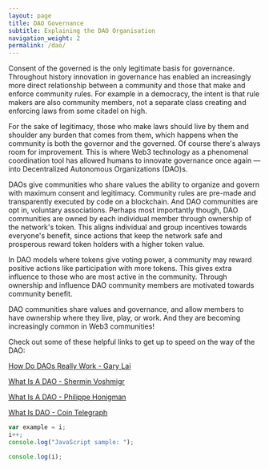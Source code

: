 ```yaml
---
layout: page
title: DAO Governance
subtitle: Explaining the DAO Organisation
navigation_weight: 2
permalink: /dao/
---
```


Consent of the governed is the only legitimate basis for governance. Throughout history innovation in governance has enabled an increasingly more direct relationship between a community and those that make and enforce community rules. For example in a democracy, the intent is that rule makers are also community members, not a separate class creating and enforcing laws from some citadel on high.

For the sake of legitimacy, those who make laws should live by them and shoulder any burden that comes from them, which happens when the community is both the governor and the governed. Of course there's always room for improvement. This is where Web3 technology as a phenomenal coordination tool has allowed humans to innovate governance once again — into Decentralized Autonomous Organizations (DAO)s.

DAOs give communities who share values the ability to organize and govern with maximum consent and legitimacy. Community rules are pre-made and transparently executed by code on a blockchain. And DAO communities are opt in, voluntary associations. Perhaps most importantly though, DAO communities are owned by each individual member through ownership of the network's token. This aligns individual and group incentives towards everyone's benefit, since actions that keep the network safe and prosperous reward token holders with a higher token value.

In DAO models where tokens give voting power, a community may reward positive actions like participation with more tokens. This gives extra influence to those who are most active in the community. Through ownership and influence DAO community members are motivated towards community benefit.

DAO communities share values and governance, and allow members to have ownership where they live, play, or work. And they are becoming increasingly common in Web3 communities!

Check out some of these helpful links to get up to speed on the way of the DAO:

<a href="https://medium.com/cortexlabs/how-do-daos-really-work-425e7b41d9d" target="_blank">How Do DAOs Really Work - Gary Lai</a>

<a href="https://blockchainhub.net/dao-decentralized-autonomous-organization/" target="_blank">What Is A DAO - Shermin Voshmigr</a>

<a href="https://hackernoon.com/what-is-a-dao-c7e84aa1bd69" target="_blank">What Is A DAO - Philippe Honigman</a>

<a href="https://cointelegraph.com/ethereum-for-beginners/what-is-dao" target="_blank">What Is DAO - Coin Telegraph</a>

~~~~~~ javascript
var example = i;
i++;
console.log("JavaScript sample: ");

console.log(i);
~~~~~~~

